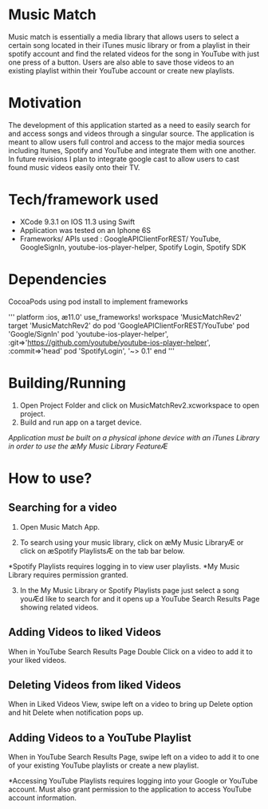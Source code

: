 
# Music Match

Music match is essentially a media library that allows users to select a certain song located in their iTunes music library or from a playlist in their spotify account and find the related videos for the song in YouTube with just one press of a button. Users are also able to save those videos to an existing playlist within their YouTube account or create new playlists.

# Motivation

The development of this application started as a need to easily search for and access songs and videos through a singular source. The application is meant to allow users full control and access to the major media sources including Itunes, Spotify and YouTube and integrate them with one another. In future revisions I plan to integrate google cast to allow users to cast found music videos easily onto their TV.

# Tech/framework used

* XCode 9.3.1 on IOS 11.3 using Swift
* Application was tested on an Iphone 6S
* Frameworks/ APIs used : GoogleAPIClientForREST/ YouTube, GoogleSignIn, youtube-ios-player-helper, Spotify Login, Spotify SDK

# Dependencies

CocoaPods using pod install to implement frameworks

'''
platform :ios, æ11.0'
use_frameworks!
workspace 'MusicMatchRev2'
target 'MusicMatchRev2' do
pod 'GoogleAPIClientForREST/YouTube'
pod 'Google/SignIn'
pod 'youtube-ios-player-helper', :git=>'https://github.com/youtube/youtube-ios-player-helper', :commit=>'head'
pod 'SpotifyLogin', '~> 0.1'
end
'''

# Building/Running

1. Open Project Folder and click on MusicMatchRev2.xcworkspace to open project.
2. Build and run app on a target device.

*Application must be built on a physical iphone device with an iTunes Library in order to use the æMy Music Library FeatureÆ*

# How to use?

## Searching for a video

1. Open Music Match App.
 
2. To search using your music library, click on æMy Music LibraryÆ or click on æSpotify PlaylistsÆ on the tab bar below. 

*Spotify Playlists requires logging in to view user playlists. 
*My Music Library requires permission granted.
 
3. In the My Music Library or Spotify Playlists page just select a song youÆd like to search for and it opens up a YouTube Search Results Page showing related videos.


## Adding Videos to liked Videos

When in YouTube Search Results Page Double Click on a video to add it to your liked videos.

## Deleting Videos from liked Videos

When in Liked Videos View, swipe left on a video to bring up Delete option and hit Delete when notification pops up.

## Adding Videos to a YouTube Playlist

When in YouTube Search Results Page, swipe left on a video to add it to one of your existing YouTube playlists or create a new playlist.

*Accessing YouTube Playlists requires logging into your Google or YouTube account. Must also grant permission to the application to access YouTube account information.



